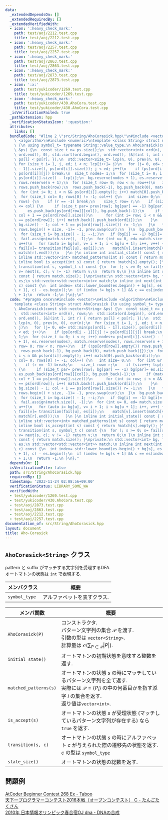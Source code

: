```yaml
---
data:
  _extendedDependsOn: []
  _extendedRequiredBy: []
  _extendedVerifiedWith:
  - icon: ':heavy_check_mark:'
    path: test/aoj/2212.test.cpp
    title: test/aoj/2212.test.cpp
  - icon: ':heavy_check_mark:'
    path: test/aoj/2257.test.cpp
    title: test/aoj/2257.test.cpp
  - icon: ':heavy_check_mark:'
    path: test/aoj/2863.test.cpp
    title: test/aoj/2863.test.cpp
  - icon: ':heavy_check_mark:'
    path: test/aoj/2873.test.cpp
    title: test/aoj/2873.test.cpp
  - icon: ':x:'
    path: test/yukicoder/1269.test.cpp
    title: test/yukicoder/1269.test.cpp
  - icon: ':heavy_check_mark:'
    path: test/yukicoder/430.AhoCora.test.cpp
    title: test/yukicoder/430.AhoCora.test.cpp
  _isVerificationFailed: true
  _pathExtension: hpp
  _verificationStatusIcon: ':question:'
  attributes:
    links: []
  bundledCode: "#line 2 \"src/String/AhoCorasick.hpp\"\n#include <vector>\n#include\
    \ <algorithm>\n#include <numeric>\ntemplate <class String> struct AhoCorasick\
    \ {\n using symbol_t= typename String::value_type;\n AhoCorasick(const std::vector<String>\
    \ &ps) {\n  const size_t n= ps.size();\n  std::vector<int> ord(n), rows;\n  std::iota(ord.begin(),\
    \ ord.end(), 0), std::sort(ord.begin(), ord.end(), [&](int l, int r) { return\
    \ ps[l] < ps[r]; });\n  std::vector<size_t> lcp(n, 0), prev(n, 0), cur(n);\n \
    \ for (size_t i= 1, j, ed; i < n; lcp[i++]= j)\n   for (j= 0, ed= std::min(ps[ord[i\
    \ - 1]].size(), ps[ord[i]].size()); j < ed; j++)\n    if (ps[ord[i - 1]][j] !=\
    \ ps[ord[i]][j]) break;\n  size_t nodes= 1;\n  for (size_t i= 0; i < n; i++) nodes+=\
    \ ps[ord[i]].size() - lcp[i];\n  bg.reserve(nodes + 1), es.reserve(nodes), match.reserve(nodes),\
    \ rows.reserve(n + 1);\n  for (size_t row= 0; row < n; row++)\n   if (!ps[ord[row]].empty())\
    \ rows.push_back(row);\n  rows.push_back(-1), bg.push_back(0), match.push_back({});\n\
    \  for (int i= 0; i < n && ps[ord[i]].empty(); i++) match[0].push_back(ord[i]);\n\
    \  for (size_t col= 0; rows[0] != -1; col++) {\n   int size= 0;\n   for (int &r:\
    \ rows) {\n    if (r == -1) break;\n    size_t row= r;\n    if (size++; lcp[row]\
    \ <= col) {\n     if (size_t par= prev[row]; bg[par] == -1) bg[par]= es.size();\n\
    \     es.push_back(ps[ord[row]][col]), bg.push_back(-1);\n     if (match.push_back({});\
    \ col + 1 == ps[ord[row]].size())\n      for (int i= row; i < n && ps[ord[i]]\
    \ == ps[ord[row]]; i++) match.back().push_back(ord[i]);\n    }\n    if (cur[row]=\
    \ bg.size() - 1; col + 1 == ps[ord[row]].size()) r= -1;\n   }\n   *std::remove(rows.begin(),\
    \ rows.begin() + size, -1)= -1, prev.swap(cur);\n  }\n  bg.push_back(es.size());\n\
    \  for (size_t i= bg.size() - 1; --i;)\n   if (bg[i] == -1) bg[i]= bg[i + 1];\n\
    \  fail.assign(match.size(), -1);\n  for (int u= 0, ed= match.size(); u < ed;\
    \ u++)\n   for (auto i= bg[u], v= i + 1; i < bg[u + 1]; i++, v++) {\n    int r=\
    \ fail[v]= transition(fail[u], es[i]);\n    match[v].insert(match[v].end(), match[r].begin(),\
    \ match[r].end());\n   }\n }\n inline int initial_state() const { return 0; }\n\
    \ inline std::vector<int> matched_patterns(int s) const { return match[s]; }\n\
    \ inline bool is_accept(int s) const { return !match[s].empty(); }\n inline int\
    \ transition(int s, symbol_t c) const {\n  for (; s >= 0; s= fail[s])\n   if (int\
    \ v= next(s, c); v != -1) return v;\n  return 0;\n }\n inline int state_size()\
    \ const { return match.size(); }\nprivate:\n std::vector<int> bg, fail;\n std::vector<symbol_t>\
    \ es;\n std::vector<std::vector<int>> match;\n inline int next(int s, symbol_t\
    \ c) const {\n  int index= std::lower_bound(es.begin() + bg[s], es.begin() + bg[s\
    \ + 1], c) - es.begin();\n  if (index != bg[s + 1] && c == es[index]) return index\
    \ + 1;\n  return -1;\n }\n};\n"
  code: "#pragma once\n#include <vector>\n#include <algorithm>\n#include <numeric>\n\
    template <class String> struct AhoCorasick {\n using symbol_t= typename String::value_type;\n\
    \ AhoCorasick(const std::vector<String> &ps) {\n  const size_t n= ps.size();\n\
    \  std::vector<int> ord(n), rows;\n  std::iota(ord.begin(), ord.end(), 0), std::sort(ord.begin(),\
    \ ord.end(), [&](int l, int r) { return ps[l] < ps[r]; });\n  std::vector<size_t>\
    \ lcp(n, 0), prev(n, 0), cur(n);\n  for (size_t i= 1, j, ed; i < n; lcp[i++]=\
    \ j)\n   for (j= 0, ed= std::min(ps[ord[i - 1]].size(), ps[ord[i]].size()); j\
    \ < ed; j++)\n    if (ps[ord[i - 1]][j] != ps[ord[i]][j]) break;\n  size_t nodes=\
    \ 1;\n  for (size_t i= 0; i < n; i++) nodes+= ps[ord[i]].size() - lcp[i];\n  bg.reserve(nodes\
    \ + 1), es.reserve(nodes), match.reserve(nodes), rows.reserve(n + 1);\n  for (size_t\
    \ row= 0; row < n; row++)\n   if (!ps[ord[row]].empty()) rows.push_back(row);\n\
    \  rows.push_back(-1), bg.push_back(0), match.push_back({});\n  for (int i= 0;\
    \ i < n && ps[ord[i]].empty(); i++) match[0].push_back(ord[i]);\n  for (size_t\
    \ col= 0; rows[0] != -1; col++) {\n   int size= 0;\n   for (int &r: rows) {\n\
    \    if (r == -1) break;\n    size_t row= r;\n    if (size++; lcp[row] <= col)\
    \ {\n     if (size_t par= prev[row]; bg[par] == -1) bg[par]= es.size();\n    \
    \ es.push_back(ps[ord[row]][col]), bg.push_back(-1);\n     if (match.push_back({});\
    \ col + 1 == ps[ord[row]].size())\n      for (int i= row; i < n && ps[ord[i]]\
    \ == ps[ord[row]]; i++) match.back().push_back(ord[i]);\n    }\n    if (cur[row]=\
    \ bg.size() - 1; col + 1 == ps[ord[row]].size()) r= -1;\n   }\n   *std::remove(rows.begin(),\
    \ rows.begin() + size, -1)= -1, prev.swap(cur);\n  }\n  bg.push_back(es.size());\n\
    \  for (size_t i= bg.size() - 1; --i;)\n   if (bg[i] == -1) bg[i]= bg[i + 1];\n\
    \  fail.assign(match.size(), -1);\n  for (int u= 0, ed= match.size(); u < ed;\
    \ u++)\n   for (auto i= bg[u], v= i + 1; i < bg[u + 1]; i++, v++) {\n    int r=\
    \ fail[v]= transition(fail[u], es[i]);\n    match[v].insert(match[v].end(), match[r].begin(),\
    \ match[r].end());\n   }\n }\n inline int initial_state() const { return 0; }\n\
    \ inline std::vector<int> matched_patterns(int s) const { return match[s]; }\n\
    \ inline bool is_accept(int s) const { return !match[s].empty(); }\n inline int\
    \ transition(int s, symbol_t c) const {\n  for (; s >= 0; s= fail[s])\n   if (int\
    \ v= next(s, c); v != -1) return v;\n  return 0;\n }\n inline int state_size()\
    \ const { return match.size(); }\nprivate:\n std::vector<int> bg, fail;\n std::vector<symbol_t>\
    \ es;\n std::vector<std::vector<int>> match;\n inline int next(int s, symbol_t\
    \ c) const {\n  int index= std::lower_bound(es.begin() + bg[s], es.begin() + bg[s\
    \ + 1], c) - es.begin();\n  if (index != bg[s + 1] && c == es[index]) return index\
    \ + 1;\n  return -1;\n }\n};"
  dependsOn: []
  isVerificationFile: false
  path: src/String/AhoCorasick.hpp
  requiredBy: []
  timestamp: '2023-11-24 02:08:56+09:00'
  verificationStatus: LIBRARY_SOME_WA
  verifiedWith:
  - test/yukicoder/1269.test.cpp
  - test/yukicoder/430.AhoCora.test.cpp
  - test/aoj/2873.test.cpp
  - test/aoj/2863.test.cpp
  - test/aoj/2212.test.cpp
  - test/aoj/2257.test.cpp
documentation_of: src/String/AhoCorasick.hpp
layout: document
title: Aho-Corasick
---
```

## `AhoCorasick<String>` クラス
pattern と suffix がマッチする文字列を受理するDFA. \
オートマトンの状態は `int` で表現する.

|メンバクラス|概要|
|---|---|
|`symbol_type`|アルファベットを表すクラス.|

|メンバ関数|概要|
|---|---|
|`AhoCorasick(P)`|コンストラクタ. <br>パターン文字列の集合 $\mathcal{P}$ を渡す. <br> 引数の型は `vector<String>`.<br> 計算量は $\mathcal{O}\left(\sum_{P\in \mathcal{P}}\lvert P\rvert\right)$.|
|`initial_state()`|オートマトンの初期状態を意味する整数を返す.|
|`matched_patterns(s)`|オートマトンの状態 $s$ の時にマッチしているパターン文字列を全て返す. <br> 実際には $\mathcal{P}=\lbrace P_i\rbrace$ の中の何番目かを指す添字 $i$ の集合を返す. <br> 返り値は`vector<int>`.|
|`is_accept(s)`|オートマトンの状態 $s$ が受理状態 (マッチしているパターン文字列が存在する) なら `true` を返す. |
|`transition(s, c)`|オートマトンの状態 $s$ の時にアルファベット $c$ が与えられた際の遷移先の状態を返す. <br> $c$ の型は `symbol_type`|
|`state_size()`|オートマトンの状態の総数を返す.|

## 問題例
[AtCoder Beginner Contest 268 Ex - Taboo](https://atcoder.jp/contests/abc268/tasks/abc268_h) \
[天下一プログラマーコンテスト2016本戦（オープンコンテスト） C - たんごたくさん](https://atcoder.jp/contests/tenka1-2016-final-open/tasks/tenka1_2016_final_c) \
[2010年 日本情報オリンピック春合宿OJ dna - DNAの合成](https://atcoder.jp/contests/joisc2010/tasks/joisc2010_dna)
